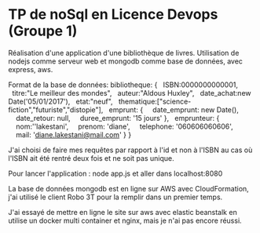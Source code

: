 # TP de noSql en Licence Devops (Groupe 1)

Réalisation d'une application d'une bibliothèque de livres.
Utilisation de nodejs comme serveur web et mongodb comme base de données, avec express, aws.

Format de la base de données:
bibliotheque:
{
&nbsp;&nbsp;ISBN:0000000000001,
&nbsp;&nbsp;titre:"Le meilleur des mondes",
&nbsp;&nbsp;auteur:"Aldous Huxley",
&nbsp;&nbsp;date_achat:new Date('05/01/2017'),
&nbsp;&nbsp;etat:"neuf",
&nbsp;&nbsp;thematique:["science-fiction","futuriste","distopie"],
&nbsp;&nbsp;emprunt: {
&nbsp;&nbsp;&nbsp;&nbsp;date_emprunt: new Date(),
&nbsp;&nbsp;&nbsp;&nbsp;date_retour: null,
&nbsp;&nbsp;&nbsp;&nbsp;duree_emprunt: '15 jours'
},
&nbsp;&nbsp;emprunteur: {
&nbsp;&nbsp;&nbsp;&nbsp;nom:''lakestani',
&nbsp;&nbsp;&nbsp;&nbsp;prenom: 'diane',
&nbsp;&nbsp;&nbsp;&nbsp;telephone: '060606060606',
&nbsp;&nbsp;&nbsp;&nbsp;mail: 'diane.lakestani@mail.com'
}
}

J'ai choisi de faire mes requêtes par rapport à l'id et non à l'ISBN au cas où l'ISBN ait été rentré deux fois et ne soit pas unique.

Pour lancer l'application : node app.js et aller dans localhost:8080

La base de données mongodb est en ligne sur AWS avec CloudFormation, j'ai utilisé le client Robo 3T pour la remplir dans un premier temps.

J'ai essayé de mettre en ligne le site sur aws avec elastic beanstalk en utilise un docker multi container et nginx, mais je n'ai pas encore réussi.
